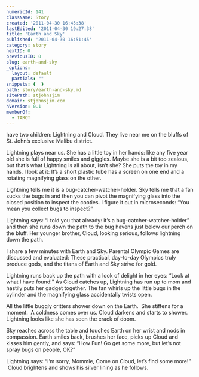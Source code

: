 ```yaml
---
numericId: 141
className: Story
created: '2011-04-30 16:45:38'
lastEdited: '2011-04-30 19:27:38'
title: 'Earth and Sky'
published: '2011-04-30 16:51:45'
category: story
nextID: 0
previousID: 0
slug: earth-and-sky
_options:
  layout: default
  partials: ""
snippets: {  }
path: story/earth-and-sky.md
sitePath: stjohnsjim
domain: stjohnsjim.com
hVersion: 0.1
memberOf:
  - TAROT
---
```

have two children: Lightning and Cloud. They live near me on the bluffs of St. John&rsquo;s exclusive Malibu district.

Lightning plays near us. She has a little toy in her hands: like any five year old she is full of happy smiles and giggles. Maybe she is a bit too zealous, but that&rsquo;s what Lightning is all about, isn&rsquo;t she? She puts the toy in my hands. I look at it: It&rsquo;s a short plastic tube has a screen on one end and a rotating magnifying glass on the other.

Lightning tells me it is a bug-catcher-watcher-holder. Sky tells me that a fan sucks the bugs in and then you can pivot the magnifying glass into the closed position to inspect the cooties. I figure it out in microseconds: &ldquo;You mean you collect bugs to inspect?&rdquo;

Lightning says: &ldquo;I told you that already: it&rsquo;s a bug-catcher-watcher-holder&rdquo; and then she runs down the path to the bug havens just below our perch on the bluff. Her younger brother, Cloud, looking serious, follows lightning down the path.

I share a few minutes with Earth and Sky. Parental Olympic Games are discussed and evaluated: These practical, day-to-day Olympics truly produce gods, and the titans of Earth and Sky strive for gold.

Lightning runs back up the path with a look of delight in her eyes: &ldquo;Look at what I have found!&rdquo; As Cloud catches up, Lightning has run up to mom and hastily puts her gadget together. The fan whirls up the little bugs in the cylinder and the magnifying glass accidentally twists open.

All the little buggly critters shower down on the Earth. &nbsp;She stiffens for a moment. &nbsp;A coldness comes over us. Cloud darkens and starts to shower. Lightning looks like she has seen the crack of doom.

Sky reaches across the table and touches Earth on her wrist and nods in compassion. Earth smiles back, brushes her face, picks up Cloud and kisses him gently, and says: &ldquo;How Fun! Go get some more, but let&rsquo;s not spray bugs on people, OK?&rdquo;

Lightning says: &ldquo;I&rsquo;m sorry, Mommie, Come on Cloud, let&rsquo;s find some more!&rdquo; &nbsp;Cloud brightens and shows his silver lining as he follows.

